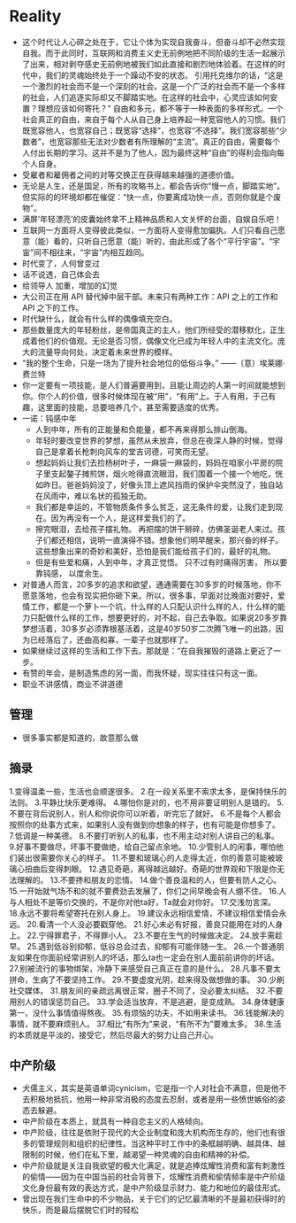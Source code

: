 # Reality

* 这个时代让人心碎之处在于，它让个体为实现自我奋斗，但奋斗却不必然实现自我。而于此同时，互联网和消费主义史无前例地把不同阶级的生活一起展示了出来，相对剥夺感史无前例地被我们如此直接和剧烈地体验着。在这样的时代中，我们的灵魂始终处于一个躁动不安的状态。 引用托克维尔的话，“这是一个激烈的社会而不是一个深刻的社会。这是一个广泛的社会而不是一个多样的社会，人们追逐实际却又不脚踏实地。在这样的社会中，心灵应该如何安置？理想应该如何寄托？” 自由和多元，都不等于一种表面的多样形式。一个社会真正的自由，来自于每个人从自己身上培养起一种宽容他人的习惯。我们既宽容他人，也宽容自己；既宽容“选择”，也宽容“不选择”。我们宽容那些“少数者”，也宽容那些无法对少数者有所理解的“主流”。真正的自由，需要每个人付出长期的学习。这并不是为了他人，因为最终这种“自由”的得利会指向每个人自身。
* 受雇者和雇佣者之间的对等交换正在获得越来越强的道德价值。
* 无论是人生，还是国足，所有的攻略书上，都会告诉你“慢一点，脚踏实地”。但实际的的环境却都在催促：“快一点，你要离成功快一点，否则你就是个废物”。
* 满屏’年轻漂亮’的皮囊始终拿不上精神品质和人文关怀的台面，自娱自乐吧！
* 互联网一方面将人变得彼此类似，一方面将人变得愈加偏执。人们只看自己愿意（能）看的，只听自己愿意（能）听的，由此形成了各个“平行宇宙”。“宇宙”间不相往来，“宇宙”内相互趋同。
* 时代变了，人何曾变过
* 话不说透，自己体会去
* 给领导人 加重，增加的幻觉
* 大公司正在用 API 替代掉中层干部。未来只有两种工作：API 之上的工作和 API 之下的工作。
* 时代缺什么，就会有什么样的偶像填充空白。
* 那些数量庞大的年轻粉丝，是帝国真正的主人，他们所经受的潜移默化，正生成着他们的价值观。无论是否习惯，偶像文化已成为年轻人中的主流文化。庞大的流量导向何处，决定着未来世界的模样。
* “我的整个生命，只是一场为了提升社会地位的低俗斗争。” ——〔意〕埃莱娜·费兰特
* 你一定要有一项技能，是人们普遍要用到，且能让周边的人第一时间就能想到你。你个人的价值，很多时候体现在被“用”，“有用”上。于人有用，于己有趣，这里面的技能，总要培养几个，甚至需要适度的优秀。
* 一诺：钝感中年
    - 人到中年，所有的正能量和负能量，都不再来得那么排山倒海。
    - 年轻时要改变世界的梦想，虽然从未放弃，但总在夜深人静的时候，觉得自己是拿着长枪刺向风车的堂吉诃德，可笑而无望。
    - 想起妈妈让我们去捡杨树叶子，一麻袋一麻袋的，妈妈在咱家小平房的院子里支起鏊子摊煎饼，烟火呛得直流眼泪，我们围着一个接一个地吃，恍如昨日。爸爸妈妈没了，好像头顶上遮风挡雨的保护伞突然没了，独自站在风雨中，难以名状的孤独无助。
    - 我们都是幸运的，不管物质条件多么贫乏，这无条件的爱，让我们走到现在。因为再没有一个人，是这样爱我们的了。
    - 擦完眼泪，去给孩子摆礼物。 再把摆的饼干掰碎，仿佛圣诞老人来过。孩子们都还相信，说明一直演得不错。想象他们明早醒来，那兴奋的样子。 这些想象出来的奇妙和美好，恐怕是我们能给孩子们的，最好的礼物。
    - 但是有些爱和痛，人到中年，才真正觉悟。 只不过有时痛得厉害， 所以要靠钝感， 以度余生。
* 对普通人而言，20多岁的追求和欲望，通通需要在30多岁的时候落地，你不愿意落地，也会有现实把你砸下来。所以，很多事，早面对比晚面对要好，爱情工作，都是一个萝卜一个坑，什么样的人只配认识什么样的人，什么样的能力只配做什么样的工作，想要更好的，对不起，自己去争取。如果说20多岁靠梦想活着，30多岁必须靠根基活着，这是40岁50岁二次腾飞唯一的出路，因为已经落后了，还曲高和寡，一辈子也就那样了。
* 如果继续过这样的生活和工作下去。那就是：“在自我摧毁的道路上更近了一步。
* 有赞的年会，是制造焦虑的另一面，而我怀疑，现实往往只有这一面。
* 职业不讲感情，商业不讲道德

## 管理

* 很多事实都是知道的，故意那么做

## 摘录

1.变得温柔一些，生活也会顺遂很多。
2.在一段关系里不索求太多，是保持快乐的法则。
3.平静比快乐更难得。
4.哪怕你是对的，也不用非要证明别人是错的。
5.不要在背后说别人，别人和你说你可以听着，听完忘了就好。
6.不是每个人都会按照你的处事方式来，如果别人没有做到你想象的样子，也有可能是你想多了。
7.低调是一种美德。
8.不要打听别人的私事，也不用主动对别人讲自己的私事。
9.好事不要做尽，坏事不要做绝，给自己留点余地。
10.少管别人的闲事，哪怕他们装出很需要你关心的样子。
11.不要和玻璃心的人走得太近，你的善意可能被玻璃心扭曲后变得刺眼。
12.遇见奇葩，离得越远越好。奇葩的世界观和下限是你无法理解的。
13.不要搀和朋友的恋情。
14.做个善良温和的人，但要有防人之心。
15.一开始就气场不和的就不要费劲去发展了，你们之间早晚会有人绷不住。
16.人与人相处不是等价交换的，不是你对他ta好，Ta就会对你好。
17.交浅勿言深。
18.永远不要将希望寄托在别人身上。
19.建议永远相信爱情，不建议相信爱情会永远。
20.看清一个人没必要戳穿他。
21.好心未必有好报，善良只能用在对的人身上。
22.宁得罪君子，不得罪小人。
23.不要在生气的时候做决定。
24.放手需趁早。
25.遇到低谷别抑郁，低谷总会过去，抑郁有可能伴随一生。
26.一个普通朋友如果在你面前经常讲别人的坏话，那么ta也一定会在别人面前前讲你的坏话。
27.别被流行的事物绑架，冷静下来感受自己真正在意的是什么。
28.凡事不要太拼命，生病了不要坚持工作。
29.不要虚度光阴，趁来得及做想做的事。
30.少刷社交媒体。
31.朋友间的亲疏远离很正常，圈子不同了，没必要太纠结。
32.不要用别人的错误惩罚自己。
33.学会适当放弃，不是逃避，是变成熟。
34.身体健康第一，没什么事情值得熬夜。
35.有烦恼的功夫，不如用来读书。
36.钱能解决的事情，就不要麻烦别人。
37.相比“有所为”来说，“有所不为”要难太多。
38.生活的本质就是平淡的，接受它，然后尽最大的努力让自己开心。

## 中产阶级

* 犬儒主义，其实是英语单词cynicism，它是指一个人对社会不满意，但是他不去积极地抵抗，他用一种非常消极的态度去忍耐，或者是用一些愤世嫉俗的姿态去躲避。
* 中产阶级在本质上，就具有一种自恋主义的人格倾向。
* 中产阶级，往往是依附于现代的大企业制度和庞大机构而生存的，他们也有很多的管理规则和组织的纪律性。当这种平时工作中的条框越明确、越具体、越限制的时候，他们在私下里，越渴望一种灵魂的自由和精神的补偿。
* 中产阶级就是关注自我欲望的极大化满足，就是追捧炫耀性消费和富有刺激性的偷情——因为在中国当前的社会背景下，炫耀性消费和偷情频率是中产阶级文化身份最有效的表达方式，是中产阶级显示财力、能力和地位的最佳形式。
* 曾出现在我们生命中的不少物品，关于它们的记忆最清晰的不是最初获得时的快乐，而是最后摆脱它们时的轻松
